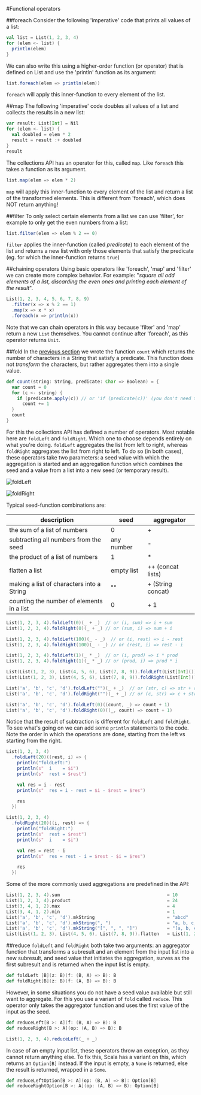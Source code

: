 #Functional operators

##foreach
Consider the following 'imperative' code that prints all values of a list:

```scala
val list = List(1, 2, 3, 4)
for (elem <- list) {
  println(elem)
}
```

We can also write this using a higher-order function (or operator) that is defined on List and use the 'println' function as its argument:

```scala
list.foreach(elem => println(elem))
```

`foreach` will apply this inner-function to every element of the list.

##map
The following 'imperative' code doubles all values of a list and collects the results in a new list:

```scala
var result: List[Int] = Nil
for (elem <- list) {
  val doubled = elem * 2
  result = result :+ doubled
}
result
```

The collections API has an operator for this, called `map`. Like `foreach` this takes a function as its argument.

```scala
list.map(elem => elem * 2)
```

`map` will apply this inner-function to every element of the list and return a list of the transformed elements. This is different from 'foreach', which does NOT return anything!

##filter
To only select certain elements from a list we can use 'filter', for example to only get the even numbers from a list:

```scala
list.filter(elem => elem % 2 == 0)
```

`filter` applies the inner-function (called *predicate*) to each element of the list and returns a new list with only those elements that satisfy the predicate (eg. for which the inner-function returns `true`)

##chaining operators
Using basic operators like 'foreach', 'map' and 'filter' we can create more complex behavior. For example: "*square all odd elements of a list, discarding the even ones and printing each element of the result*".

```scala
List(1, 2, 3, 4, 5, 6, 7, 8, 9)
  .filter(x => x % 2 == 1)
  .map(x => x * x)
  .foreach(x => println(x))
```

Note that we can chain operators in this way because 'filter' and 'map' return a new `List` themselves. You cannot continue after 'foreach', as this operator returns `Unit`.

##fold
In the [previous section](higher-order-functions.md) we wrote the function `count` which returns the number of characters in a String that satisfy a predicate. This function does not *transform* the characters, but rather aggregates them into a single value.

```scala
def count(string: String, predicate: Char => Boolean) = {
  var count = 0
  for (c <- string) {
    if (predicate.apply(c)) // or 'if (predicate(c))' (you don't need to write 'apply'!)
      count += 1
  }
  count
}
```

For this the collections API has defined a number of operators. Most notable here are `foldLeft` and `foldRight`. Which one to choose depends entirely on what you're doing. `foldLeft` aggregates the list from left to right, whereas `foldRight` aggregates the list from right to left. To do so (in both cases), these operators take two parameters: a seed value with which the aggregation is started and an aggregation function which combines the seed and a value from a list into a new seed (or temporary result).

![foldLeft](https://upload.wikimedia.org/wikipedia/commons/5/5a/Left-fold-transformation.png)

![foldRight](https://upload.wikimedia.org/wikipedia/commons/3/3e/Right-fold-transformation.png)

Typical seed-function combinations are:

|description                               | seed       | aggregator        |
|------------------------------------------|------------|-------------------|
|the sum of a list of numbers              | 0          | +                 |
|subtracting all numbers from the seed     | any number | -                 |
|the product of a list of numbers          | 1          | *                 |
|flatten a list                            | empty list | ++ (concat lists) |
|making a list of characters into a String | ""         | + (String concat) |
|counting the number of elements in a list | 0          | + 1               |

```scala
List(1, 2, 3, 4).foldLeft(0)(_ + _)  // or (i, sum) => i + sum
List(1, 2, 3, 4).foldRight(0)(_ + _) // or (sum, i) => sum + i

List(1, 2, 3, 4).foldLeft(100)(_ - _)  // or (i, rest) => i - rest
List(1, 2, 3, 4).foldRight(100)(_ - _) // or (rest, i) => rest - i

List(1, 2, 3, 4).foldLeft(1)(_ * _)  // or (i, prod) => i * prod
List(1, 2, 3, 4).foldRight(1)(_ * _) // or (prod, i) => prod * i

List(List(1, 2, 3), List(4, 5, 6), List(7, 8, 9)).foldLeft(List[Int]())(_ ++ _)  // or (acc, list) => acc ++ list
List(List(1, 2, 3), List(4, 5, 6), List(7, 8, 9)).foldRight(List[Int]())(_ ++ _) // (list, acc) => list ++ acc

List('a', 'b', 'c', 'd').foldLeft("")(_ + _)  // or (str, c) => str + c
List('a', 'b', 'c', 'd').foldRight("")(_ + _) // or (c, str) => c + str

List('a', 'b', 'c', 'd').foldLeft(0)((count, _) => count + 1)
List('a', 'b', 'c', 'd').foldRight(0)((_, count) => count + 1)
```

Notice that the result of subtraction is different for `foldLeft` and `foldRight`. To see what's going on we can add some `println` statements to the code. Note the order in which the operations are done, starting from the left vs starting from the right.

```scala
List(1, 2, 3, 4)
  .foldLeft(20)((rest, i) => {
    println("foldLeft:")
    println(s"  i    = $i")
    println(s"  rest = $rest")

    val res = i - rest
    println(s"  res = i - rest = $i - $rest = $res")

    res
  })

List(1, 2, 3, 4)
  .foldRight(20)((i, rest) => {
    println("foldRight:")
    println(s"  rest = $rest")
    println(s"  i    = $i")

    val res = rest - i
    println(s"  res = rest - i = $rest - $i = $res")

    res
  })
```

Some of the more commonly used aggregations are predefined in the API:
```scala
List(1, 2, 3, 4).sum                                        = 10
List(1, 2, 3, 4).product                                    = 24
List(3, 4, 1, 2).max                                        = 4
List(3, 4, 1, 2).min                                        = 1
List('a', 'b', 'c', 'd').mkString                           = "abcd"
List('a', 'b', 'c', 'd').mkString(", ")                     = "a, b, c, d"
List('a', 'b', 'c', 'd').mkString("[", ", ", "]")           = "[a, b, c, d]
List(List(1, 2, 3), List(4, 5, 6), List(7, 8, 9)).flatten   = List(1, 2, 3, 4, 5, 6, 7, 8, 9)
```

##reduce
`foldLeft` and `foldRight` both take two arguments: an aggregator function that transforms a subresult and an element from the input list into a new subresult, and seed value that initiates the aggregation, surves as the first subresult and is returned when the input list is empty.

```scala
def foldLeft [B](z: B)(f: (B, A) => B): B
def foldRight[B](z: B)(f: (A, B) => B): B
```

However, in some situations you do not have a seed value available but still want to aggregate. For this you use a variant of `fold` called `reduce`. This operator only takes the aggregator function and uses the first value of the input as the seed.

```scala
def reduceLeft[B >: A](f: (B, A) => B): B
def reduceRight[B >: A](op: (A, B) => B): B

List(1, 2, 3, 4).reduceLeft(_ + _)
```

In case of an empty input list, these operators throw an exception, as they cannot return anything else. To fix this, Scala has a variant on this, which returns an `Option[B]` instead. If the input is empty, a `None` is returned, else the result is returned, wrapped in a `Some`.

```scala
def reduceLeftOption[B >: A](op: (B, A) => B): Option[B]
def reduceRightOption[B >: A](op: (A, B) => B): Option[B]
```
